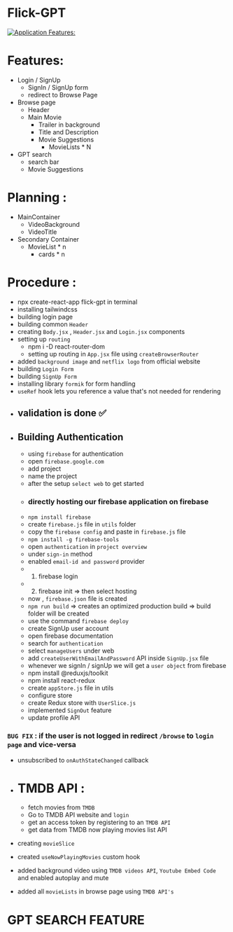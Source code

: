 # Flick-GPT
[![Application Features:]()](https://github.com/user-attachments/assets/81f87ada-7040-46d4-bcbb-56a2bde5b0b0)
# Features: 
- Login / SignUp
    - SignIn / SignUp form
    - redirect to Browse Page
- Browse page 
    - Header
    - Main Movie
        - Trailer in background
        - Title and Description
        - Movie Suggestions
            - MovieLists * N 
- GPT search 
    - search bar
    - Movie Suggestions 

# Planning :




- MainContainer 
    - VideoBackground 
    - VideoTitle 
- Secondary Container 
    - MovieList * n 
        - cards * n


# Procedure :
- npx create-react-app flick-gpt in terminal 
- installing tailwindcss
- building login page
- building common `Header`
- creating `Body.jsx` , `Header.jsx` and `Login.jsx` components
- setting up `routing`
    - npm i -D react-router-dom
    - setting up routing in `App.jsx` file using `createBrowserRouter`
- added `background image` and `netflix logo` from official website
- building `Login Form`
- building `SignUp Form`
- installing library `formik` for form handling
- `useRef` hook lets you reference a value that's not needed for rendering
- ## validation is done ✅
- ## Building Authentication
    - using `firebase` for authentication 
    - open `firebase.google.com`
    - add project
    - name the project 
    - after the setup `select web` to get started
    - ### directly hosting our firebase application on firebase
    - `npm install firebase`
    - create `firebase.js` file in `utils` folder
    - copy the `firebase config` and paste in `firebase.js` file
    - `npm install -g firebase-tools`
    - open `authentication` in `project overview`
    - under `sign-in` method
    - enabled `email-id and password` provider
    - 1) firebase login
    - 2) firebase init => then select hosting
    - now , `firebase.json` file is created 
    - `npm run build` => creates an optimized production build => build folder will be created
    - use the command `firebase deploy` 
    - create SignUp user account 
    - open firebase documentation 
    - search for `authentication`
    - select `manageUsers` under web 
    - add `createUserWithEmailAndPassword` API inside `SignUp.jsx` file
    - whenever we signIn / signUp we will get a `user object` from firebase
    - npm install @reduxjs/toolkit 
    - npm install react-redux 
    - create `appStore.js` file in utils 
    - configure store 
    - create Redux store with `UserSlice.js`
    - implemented `SignOut` feature
    - update profile API 

### `BUG FIX` : if the user is not logged in redirect `/browse` to `login page` and vice-versa
- unsubscribed to `onAuthStateChanged` callback
- # TMDB API :
    - fetch movies from `TMDB` 
    - Go to TMDB API website and `login` 
    - get an access token by registering to an `TMDB API`
    - get data from TMDB now playing movies list API
- creating `movieSlice`
- created `useNowPlayingMovies` custom hook
- added background video using `TMDB videos API`, `Youtube Embed Code` and enabled autoplay and mute

- added all `movieLists` in browse page using `TMDB API's`

# GPT SEARCH FEATURE 
